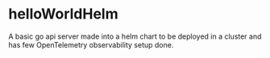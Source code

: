 # helloWorldHelm
A basic go api server made into a helm chart to be deployed in a cluster and has few OpenTelemetry observability setup done.
